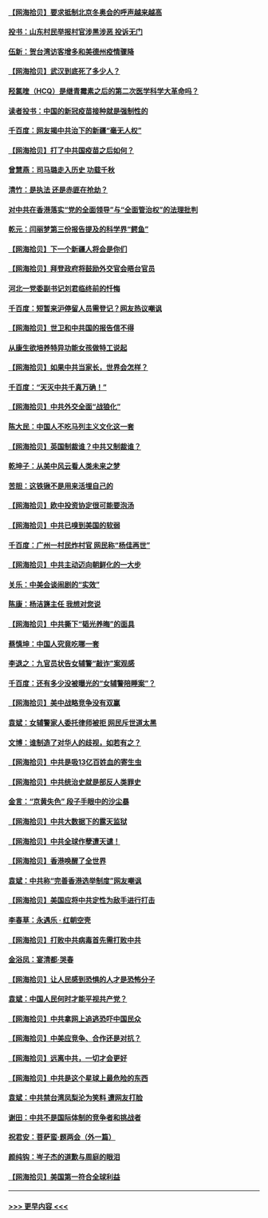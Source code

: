 #### [【网海拾贝】要求抵制北京冬奥会的呼声越来越高](../pages/nsc993/n12868962.md?t=04111251) 
#### [投书：山东村民举报村官涉黑涉恶 投诉无门](../pages/nsc993/n12869726.md?t=04111251) 
#### [伍新：贺台湾访客增多和美德州疫情骤降](../pages/nsc993/n12865651.md?t=04111251) 
#### [【网海拾贝】武汉到底死了多少人？](../pages/nsc993/n12863707.md?t=04111251) 
#### [羟氯喹（HCQ）是继青霉素之后的第二次医学科学大革命吗？](../pages/nsc993/n12638564.md?t=04111251) 
#### [读者投书：中国的新冠疫苗接种就是强制性的](../pages/nsc993/n12859932.md?t=04111251) 
#### [千百度：网友揭中共治下的新疆“毫无人权”](../pages/nsc993/n12858385.md?t=04111251) 
#### [【网海拾贝】打了中共国疫苗之后如何？](../pages/nsc993/n12857866.md?t=04111251) 
#### [曾慧燕：司马璐走入历史 功载千秋](../pages/nsc993/n12856996.md?t=04111251) 
#### [清竹：是执法 还是赤匪在抢劫？](../pages/nsc993/n12856952.md?t=04111251) 
#### [对中共在香港落实“党的全面领导”与“全面管治权”的法理批判](../pages/nsc993/n12856929.md?t=04111251) 
#### [乾元：闫丽梦第三份报告提及的科学界“鳄鱼”](../pages/nsc993/n12855985.md?t=04111251) 
#### [【网海拾贝】下一个新疆人将会是你们](../pages/nsc993/n12855864.md?t=04111251) 
#### [【网海拾贝】拜登政府将鼓励外交官会晤台官员](../pages/nsc993/n12853615.md?t=04111251) 
#### [河北一党委副书记刘君临终前的忏悔](../pages/nsc993/n12849420.md?t=04111251) 
#### [千百度：短暂来沪停留人员需登记？网友热议嘲讽](../pages/nsc993/n12853497.md?t=04111251) 
#### [【网海拾贝】世卫和中共国的报告信不得](../pages/nsc993/n12850902.md?t=04111251) 
#### [从康生欲培养特异功能女孩做特工说起](../pages/nsc993/n12849289.md?t=04111251) 
#### [【网海拾贝】如果中共当家长，世界会怎样？](../pages/nsc993/n12848436.md?t=04111251) 
#### [千百度：“天灭中共千真万确！”](../pages/nsc993/n12845659.md?t=04111251) 
#### [【网海拾贝】中共外交全面“战狼化”](../pages/nsc993/n12845607.md?t=04111251) 
#### [陈大民：中国人不吃马列主义文化这一套](../pages/nsc993/n12842496.md?t=04111251) 
#### [【网海拾贝】英国制裁谁？中共又制裁谁？](../pages/nsc993/n12840909.md?t=04111251) 
#### [乾坤子：从美中风云看人类未来之梦](../pages/nsc993/n12840590.md?t=04111251) 
#### [苦胆：这铁锹不是用来活埋自己的](../pages/nsc993/n12839512.md?t=04111251) 
#### [【网海拾贝】欧中投资协定很可能要泡汤](../pages/nsc993/n12835122.md?t=04111251) 
#### [【网海拾贝】中共已嗅到美国的软弱](../pages/nsc993/n12832411.md?t=04111251) 
#### [千百度：广州一村民炸村官 网民称“杨佳再世”](../pages/nsc993/n12832380.md?t=04111251) 
#### [【网海拾贝】中共主动迈向朝鲜化的一大步](../pages/nsc993/n12829887.md?t=04111251) 
#### [关乐：中美会谈闹剧的“实效”](../pages/nsc993/n12826698.md?t=04111251) 
#### [陈康：杨洁篪主任  我想对您说](../pages/nsc993/n12826609.md?t=04111251) 
#### [【网海拾贝】中共撕下“韬光养晦”的面具](../pages/nsc993/n12826459.md?t=04111251) 
#### [蔡慎坤：中国人究竟吃哪一套](../pages/nsc993/n12826010.md?t=04111251) 
#### [李退之：九官员状告女辅警“敲诈”案观感](../pages/nsc993/n12823984.md?t=04111251) 
#### [千百度：还有多少没被曝光的“女辅警陪睡案”？](../pages/nsc993/n12822136.md?t=04111251) 
#### [【网海拾贝】美中战略竞争没有双赢](../pages/nsc993/n12822105.md?t=04111251) 
#### [袁斌：女辅警家人委托律师被拒 网民斥世道太黑](../pages/nsc993/n12822004.md?t=04111251) 
#### [文博：谁制造了对华人的歧视，如若有之？](../pages/nsc993/n12821635.md?t=04111251) 
#### [【网海拾贝】中共是吸13亿百姓血的寄生虫](../pages/nsc993/n12819191.md?t=04111251) 
#### [【网海拾贝】中共统治史就是部反人类罪史](../pages/nsc993/n12816738.md?t=04111251) 
#### [金言：“京黄失色” 段子手眼中的沙尘暴](../pages/nsc993/n12815700.md?t=04111251) 
#### [【网海拾贝】中共大数据下的露天监狱](../pages/nsc993/n12811075.md?t=04111251) 
#### [【网海拾贝】中共全球作孽遭天谴！](../pages/nsc993/n12810258.md?t=04111251) 
#### [【网海拾贝】香港唤醒了全世界](../pages/nsc993/n12809100.md?t=04111251) 
#### [袁斌：中共称“完善香港选举制度”网友嘲讽](../pages/nsc993/n12808994.md?t=04111251) 
#### [【网海拾贝】美国应将中共定性为敌手进行打击](../pages/nsc993/n12806870.md?t=04111251) 
#### [李春草：永遇乐 · 红朝空壳](../pages/nsc993/n12805365.md?t=04111251) 
#### [【网海拾贝】打败中共病毒首先需打败中共](../pages/nsc993/n12803930.md?t=04111251) 
#### [金浴凤：宴清都‧哭春](../pages/nsc993/n12801601.md?t=04111251) 
#### [【网海拾贝】让人民感到恐惧的人才是恐怖分子](../pages/nsc993/n12799347.md?t=04111251) 
#### [袁斌：中国人民何时才能平视共产党？](../pages/nsc993/n12799306.md?t=04111251) 
#### [【网海拾贝】中共拿网上追逃恐吓中国民众](../pages/nsc993/n12796905.md?t=04111251) 
#### [【网海拾贝】中美应竞争、合作还是对抗？](../pages/nsc993/n12794675.md?t=04111251) 
#### [【网海拾贝】远离中共，一切才会更好](../pages/nsc993/n12793572.md?t=04111251) 
#### [【网海拾贝】中共是这个星球上最危险的东西](../pages/nsc993/n12791400.md?t=04111251) 
#### [袁斌：中共禁台湾凤梨沦为笑料 遭网友打脸](../pages/nsc993/n12791335.md?t=04111251) 
#### [谢田：中共不是国际体制的竞争者和挑战者](../pages/nsc993/n12791212.md?t=04111251) 
#### [祝君安：菩萨蛮·题两会（外一篇）](../pages/nsc993/n12786801.md?t=04111251) 
#### [颜纯钩：岑子杰的道歉与周庭的眼泪](../pages/nsc993/n12786775.md?t=04111251) 
#### [【网海拾贝】美国第一符合全球利益](../pages/nsc993/n12786666.md?t=04111251) 

----
#### [ >>> 更早内容 <<< ](../indexes/nsc993-earlier.md)
